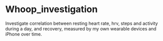 # Whoop_investigation
 Investigate correlation between resting heart rate, hrv, steps and activity during a day, and recovery, measured by my own wearable devices and iPhone over time.
